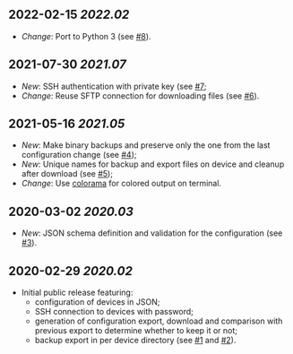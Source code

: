 2022-02-15 _2022.02_
------------------------------------------------------------------------------
* _Change_: Port to Python 3 (see
  [#8](https://github.com/gdsotirov/mrcb/issues/8)).

2021-07-30 _2021.07_
------------------------------------------------------------------------------
* _New_: SSH authentication with private key (see
  [#7](https://github.com/gdsotirov/mrcb/issues/7);
* _Change_: Reuse SFTP connection for downloading files (see
  [#6](https://github.com/gdsotirov/mrcb/issues/6)).

2021-05-16 _2021.05_
------------------------------------------------------------------------------
* _New_: Make binary backups and preserve only the one from the last
  configuration change (see [#4](https://github.com/gdsotirov/mrcb/issues/4));
* _New_: Unique names for backup and export files on device and cleanup after
  download (see [#5](https://github.com/gdsotirov/mrcb/issues/5));
* _Change_: Use [colorama](https://pypi.org/project/colorama/) for colored
  output on terminal.

2020-03-02 _2020.03_
------------------------------------------------------------------------------
* _New_: JSON schema definition and validation for the configuration (see
  [#3](https://github.com/gdsotirov/mrcb/issues/3)).

2020-02-29 _2020.02_
------------------------------------------------------------------------------
* Initial public release featuring:
  - configuration of devices in JSON;
  - SSH connection to devices with password;
  - generation of configuration export, download and comparison with previous
    export to determine whether to keep it or not;
  - backup export in per device directory (see
    [#1](https://github.com/gdsotirov/mrcb/issues/1) and
    [#2](https://github.com/gdsotirov/mrcb/issues/2)).

